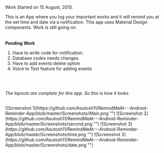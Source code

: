 Work Started on 15 August, 2015. <br>

This is an App where you log your important works and it will remind you at the set time and date via a notification.
This app uses Material Design components. Work is still going on. <br>
<br><br>
<b>Pending Work</b><br>
1. Have to write code for notification.<br>
2. Database codes needs changes.<br>
3. Have to add events delete option<br>
4. Voice to Text feature for adding events 
<br>
<br>

<em>The layouts are complete for this app. So this is how it looks</em>


<br>
![Screenshot 1](https://github.com/Asutosh11/RemindMeAt---Android-Reminder-App/blob/master/Screenshots/Main.png "") 
![Screenshot 2](https://github.com/Asutosh11/RemindMeAt---Android-Reminder-App/blob/master/Screenshots/second.png "")
![Screenshot 3](https://github.com/Asutosh11/RemindMeAt---Android-Reminder-App/blob/master/Screenshots/time.png "")
![Screenshot 3](https://github.com/Asutosh11/RemindMeAt---Android-Reminder-App/blob/master/Screenshots/date.png "")
